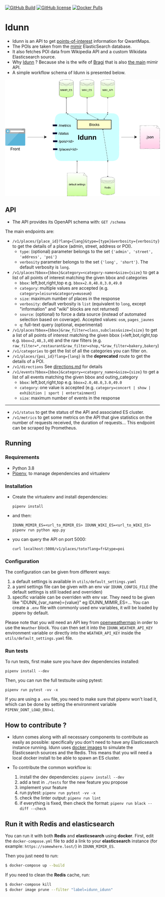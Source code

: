 [![GitHub Build](https://github.com/Qwant/idunn/workflows/Idunn%20tests/badge.svg)](https://github.com/Qwant/idunn)
[![GitHub license](https://img.shields.io/github/license/Qwant/idunn.svg)](./LICENSE)
[![Docker Pulls](https://img.shields.io/docker/pulls/qwantresearch/idunn.svg)](https://hub.docker.com/r/qwantresearch/idunn/)

# Idunn

- Idunn is an API to get [points-of-interest](https://en.wikipedia.org/wiki/Point_of_interest) information for QwantMaps.
- The POIs are taken from the [mimir](https://github.com/CanalTP/mimirsbrunn) ElasticSearch database.
- It also fetches POI data from Wikipedia API and a custom Wikidata Elasticsearch source.
- Why [Idunn](https://fr.wikipedia.org/wiki/Idunn) ? Because she is the wife of [Bragi](https://fr.wikipedia.org/wiki/Bragi) that is also [the main](https://github.com/CanalTP/mimirsbrunn/tree/master/libs/bragi) mimir API.
- A simple workflow schema of Idunn is presented below.

![Idunn workflow](./doc/diagram.png)

## API

- The API provides its OpenAPI schema with:
`GET /schema`

The main endpoints are:
* `/v1/places/{place_id}?lang={lang}&type={type}&verbosity={verbosity}` to get the details of a place
(admin, street, address or POI).
    * `type`: (optional) parameter belongs to the set `{'admin', 'street', 'address', 'poi'}`
    * `verbosity` parameter belongs to the set `{'long', 'short'}`. The default verbosity is `long`.
* `/v1/places?bbox={bbox}&category=<category-name>&size={size}` to get a list of all points of interest matching the given bbox and categories
    * `bbox`: left,bot,right,top e.g. `bbox=2.0,48.0,3.0,49.0`
    * `category`: multiple values are accepted (e.g. `category=leisure&category=museum`)
    * `size`: maximum number of places in the response
    * `verbosity`: default verbosity is `list` (equivalent to `long`, except "information" and "wiki" blocks are not returned)
    * `source`: (optional) to force a data source (instead of automated selection based on coverage). Accepted values: `osm`, `pages_jaunes`
    * `q`: full-text query (optional, experimental)
* `/v1/places?bbox={bbox}&raw_filter=class,subclass&size={size}` to get a list of all points of interest matching the given bbox (=left,bot,right,top e.g. `bbox=2,48,3,49`) and the raw filters (e.g. `raw_filter=*,restaurant&raw_filter=shop,*&raw_filter=bakery,bakery`)
* `/v1/categories` to get the list of all the categories you can filter on.
* `/v1/places/{poi_id}?lang={lang}` is the **deprecated** route to get the details of a POI.
* `/v1/directions` See [directions.md](./doc/directions.md) for details
* `/v1/events?bbox={bbox}&category=<category_name>&size={size}` to get a list of all events matching the given bbox and outing_category
    * `bbox`: left,bot,right,top e.g. `bbox=2.0,48.0,3.0,49.0`
    * `category`: one value is accepted (e.g. `category=concert | show | exhibition | sport | entertainment`)
    * `size`: maximum number of events in the response
---
* `/v1/status` to get the status of the API and associated ES cluster.
* `/v1/metrics` to get some metrics on the API that give statistics on the number of requests received, the duration of requests... This endpoint can be scraped by Prometheus.

## Running

### Requirements

   - Python 3.8
   - [Pipenv](https://github.com/pypa/pipenv), to manage dependencies and virtualenv

### Installation

- Create the virtualenv and install dependencies:
  ```shell
  pipenv install
  ```

- and then:
  ```shell
  IDUNN_MIMIR_ES=<url_to_MIMIR_ES> IDUNN_WIKI_ES=<url_to_WIKI_ES> pipenv run python app.py
  ```

- you can query the API on port 5000:
  ```shell
  curl localhost:5000/v1/places/toto?lang=fr&type=poi
  ```

### Configuration

The configuration can be given from different ways:
 1. a default settings is available in `utils/default_settings.yaml`
 2. a yaml settings file can be given with an env var `IDUNN_CONFIG_FILE`
    (the default settings is still loaded and overriden)
 3. specific variable can be overriden with env var. They need to be given like "IDUNN_{var_name}={value}"
    eg IDUNN_MIMIR_ES=...
    You can create a `.env` file with commonly used env variables, it will be loaded by pipenv by default.

Please note that you will need an API key from [openweathermap](https://openweathermap.org/) in order to use the `Weather` block. You can then set it into the `IDUNN_WEATHER_API_KEY` environment variable or directly into the `WEATHER_API_KEY` inside the `utils/default_settings.yaml` file.

### Run tests

To run tests, first make sure you have dev dependencies installed:

```shell
pipenv install --dev
```

Then, you can run the full testsuite using pytest:

```shell
pipenv run pytest -vv -x
```

If you are using a `.env` file, you need to make sure that pipenv won't load it, which can be done by setting the environment variable `PIPENV_DONT_LOAD_ENV=1`.

## How to contribute ?

- Idunn comes along with all necessary components to contribute as easily as possible: specifically you don't need to have any Elasticsearch instance running. Idunn uses [docker images](tests/docker-compose.yml) to simulate the Elasticsearch sources and the Redis. This means that you will need a local docker install to be able to spawn an ES cluster.

- To contribute the common workflow is:

	1. install the dev dependencies: `pipenv install --dev`
	2. add a test in `./tests` for the new feature you propose
	3. implement your feature
	4. run pytest: `pipenv run pytest -vv -x`
	5. check the linter output: `pipenv run lint`
	6. if everything is fixed, then check the format: `pipenv run black --diff --check`

## Run it with Redis and elasticsearch

You can run it with both **Redis** and **elasticsearch** using **docker**. First, edit the `docker-compose.yml` file to add a link to your **elasticsearch** instance (for example: `https://somewhere.lost/`) in `IDUNN_MIMIR_ES`.

Then you just need to run:

```bash
$ docker-compose up --build
```

If you need to clean the **Redis** cache, run:

```bash
$ docker-compose kill
$ docker image prune --filter "label=idunn_idunn"
```
